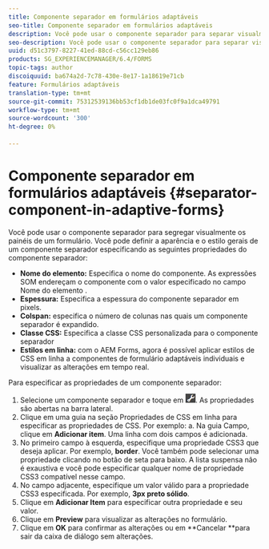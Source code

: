 ```yaml
---
title: Componente separador em formulários adaptáveis
seo-title: Componente separador em formulários adaptáveis
description: Você pode usar o componente separador para separar visualmente seções de um formulário.
seo-description: Você pode usar o componente separador para separar visualmente seções de um formulário.
uuid: d51c3797-8227-41ed-88cd-c56cc129eb86
products: SG_EXPERIENCEMANAGER/6.4/FORMS
topic-tags: author
discoiquuid: ba674a2d-7c78-430e-8e17-1a18619e71cb
feature: Formulários adaptáveis
translation-type: tm+mt
source-git-commit: 75312539136bb53cf1db1de03fc0f9a1dca49791
workflow-type: tm+mt
source-wordcount: '300'
ht-degree: 0%

---
```



# Componente separador em formulários adaptáveis {#separator-component-in-adaptive-forms}

Você pode usar o componente separador para segregar visualmente os painéis de um formulário. Você pode definir a aparência e o estilo gerais de um componente separador especificando as seguintes propriedades do componente separador:

* **Nome do elemento:** Especifica o nome do componente. As expressões SOM endereçam o componente com o valor especificado no campo Nome do elemento .
* **Espessura:** Especifica a espessura do componente separador em pixels.
* **Colspan:** especifica o número de colunas nas quais um componente separador é expandido.
* **Classe CSS:** Especifica a classe CSS personalizada para o componente separador
* **Estilos em linha:** com o AEM Forms, agora é possível aplicar estilos de CSS em linha a componentes de formulário adaptáveis individuais e visualizar as alterações em tempo real.

Para especificar as propriedades de um componente separador:

1. Selecione um componente separador e toque em ![cmppr](assets/cmppr.png). As propriedades são abertas na barra lateral.
1. Clique em uma guia na seção Propriedades de CSS em linha para especificar as propriedades de CSS. Por exemplo: a. Na guia Campo, clique em **Adicionar item**. Uma linha com dois campos é adicionada.
1. No primeiro campo à esquerda, especifique uma propriedade CSS3 que deseja aplicar. Por exemplo, **border**. Você também pode selecionar uma propriedade clicando no botão de seta para baixo. A lista suspensa não é exaustiva e você pode especificar qualquer nome de propriedade CSS3 compatível nesse campo.
1. No campo adjacente, especifique um valor válido para a propriedade CSS3 especificada. Por exemplo, **3px preto sólido**.
1. Clique em **Adicionar Item** para especificar outra propriedade e seu valor.
1. Clique em **Preview** para visualizar as alterações no formulário.
1. Clique em **OK** para confirmar as alterações ou em **Cancelar **para sair da caixa de diálogo sem alterações.

